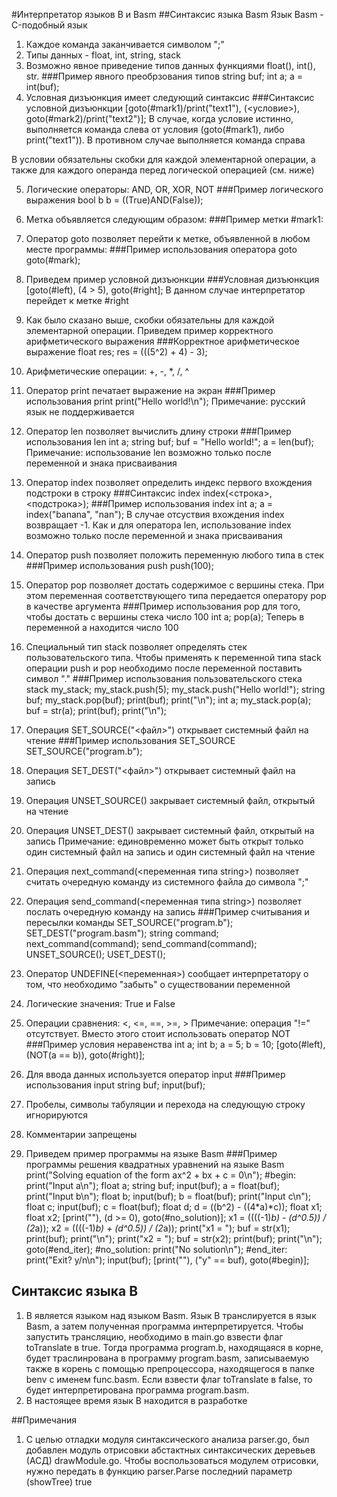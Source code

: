 #Интерпретатор языков B и Basm 
##Синтаксис языка Basm
Язык Basm - C-подобный язык

1. Каждое команда заканчивается символом ";"
2. Типы данных - float, int, string, stack
3. Возможно явное приведение типов данных функциями float(), int(), str.
###Пример явного преобрзования типов 
    string buf;
    int a;
    a = int(buf);
4. Условная дизъюнкция имеет следующий синтаксис
###Синтаксис условной дизъюнкции
    [goto(#mark1)/print("text1"), (<условие>), goto(#mark2)/print("text2")];
В случае, когда условие истинно, выполняется команда слева от условия (goto(#mark1), либо print("text1")).
В противном случае выполняется команда справа

В условии обязательны скобки для каждой элементарной операции,
а также для каждого операнда перед логической операцией (см. ниже)

5. Логические операторы: AND, OR, XOR, NOT
###Пример логического выражения
    bool b
    b = ((True)AND(False));

6. Метка объявляется следующим образом: 
###Пример метки 
    #mark1:
7. Оператор goto позволяет перейти к метке, объявленной в любом месте программы:
###Пример использования оператора goto
    goto(#mark);
8. Приведем пример условной дизъюнкции 
###Условная дизъюнкция 
    [goto(#left), (4 > 5), goto(#right];
В данном случае интерпретатор перейдет к метке #right 
9. Как было сказано выше, скобки обязательны для каждой элементарной операции.
Приведем пример корректного арифметического выражения 
###Корректное арифметическое выражение 
    float res; 
    res = (((5^2) + 4) - 3);
10. Арифметические операции: +, -, *, /, ^
11. Оператор print печатает выражение на экран 
###Пример использования print 
    print("Hello world!\n");
Примечание: русский язык не поддерживается 
12. Оператор len позволяет вычислить длину строки 
###Пример использования len 
    int a; 
    string buf; 
    buf = "Hello world!";
    a = len(buf);
Примечание: использование len возможно только после переменной и знака присваивания
13. Оператор index позволяет определить индекс первого вхождения подстроки в строку 
###Синтаксис index 
    index(<строка>, <подстрока>);
###Пример использования index 
    int a;
    a = index("banana", "nan");
В случае отсуствия вхождения index возвращает -1. 
Как и для оператора len, использование index возможно только после переменной и знака присваивания
14. Оператор push позволяет положить переменную любого типа в стек
###Пример использования push 
    push(100);
15. Оператор pop позволяет достать содержимое с вершины стека. 
При этом переменная соответствующего типа передается оператору pop в качестве аргумента 
###Пример использования pop для того, чтобы достать с вершины стека число 100
    int a; 
    pop(a); 
Теперь в переменной a находится число 100 
16. Специальный тип stack позволяет определять стек пользовательского типа.
Чтобы применять к переменной типа stack операции push и pop необходимо после
переменной поставить символ "."
###Пример использования пользовательского стека 
    stack my_stack; 
    my_stack.push(5);
    my_stack.push("Hello world!"); 
    string buf; 
    my_stack.pop(buf);
    print(buf);
    print("\n");
    int a; 
    my_stack.pop(a); 
    buf = str(a); 
    print(buf);
    print("\n");
17. Операция SET_SOURCE("<файл>") открывает системный файл на чтение 
###Пример использования SET_SOURCE
    SET_SOURCE("program.b");
18. Операция SET_DEST("<файл>") открывает системный файл на запись
19. Операция UNSET_SOURCE() закрывает системный файл, открытый на чтение 
20. Операция UNSET_DEST() закрывает системный файл, открытый на запись 
Примечание: единовременно может быть открыт только один системный файл на запись и
один системный файл на чтение 
21. Операция next_command(<переменная типа string>) позволяет считать очередную 
команду из системного файла до символа ";"
22. Операция send_command(<переменная типа string>) позволяет послать очередную команду
на запись 
###Пример считывания и пересылки команды 
    SET_SOURCE("program.b");
    SET_DEST("program.basm");
    string command; 
    next_command(command);
    send_command(command);
    UNSET_SOURCE();
    USET_DEST();
23. Оператор UNDEFINE(<переменная>) сообщает интерпретатору о том, что
необходимо "забыть" о существовании переменной 
24. Логические значения: True и False 
25. Операции сравнения: <, <=, ==, >=, >
Примечание: операция "!=" отсутствует. Вместо этого стоит использовать
оператор NOT 
###Пример условия неравенства
    int a; 
    int b; 
    a = 5; 
    b = 10;
    [goto(#left), (NOT(a == b)), goto(#right)];
26. Для ввода данных используется оператор input
###Пример использования input 
    string buf; 
    input(buf);
27. Пробелы, символы табуляции и перехода на следующую строку
игнорируются 
28. Комментарии запрещены
29. Приведем пример программы на языке Basm
###Пример программы решения квадратных уравнений на языке Basm
    print("Solving equation of the form ax^2 + bx + c = 0\n");
    #begin:
    print("Input a\n");
    float a;
    string buf;
    input(buf);
    a = float(buf);
    print("Input b\n");
    float b;
    input(buf);
    b = float(buf);
    print("Input c\n");
    float c;
    input(buf);
    c = float(buf);
    float d;
    d = ((b^2) - ((4*a)*c));
    float x1;
    float x2;
    [print(""), (d >= 0), goto(#no_solution)];
    x1 = ((((-1)*b) - (d^0.5)) / (2*a));
    x2 = ((((-1)*b) + (d^0.5)) / (2*a));
    print("x1 = ");
    buf = str(x1);
    print(buf);
    print("\n");
    print("x2 = ");
    buf = str(x2);
    print(buf);
    print("\n");
    goto(#end_iter);
    #no_solution:
    print("No solution\n");
    #end_iter:
    print("Exit? y/n\n");
    input(buf);
    [print(""), ("y" == buf), goto(#begin)];
    
## Синтаксис языка B 
1. B является языком над языком Basm. Язык B транслируется в язык Basm, а 
затем полученная программа интерпретируется. Чтобы запустить трансляцию,
необходимо в main.go взвести флаг toTranslate в true. Тогда программа program.b,
находящаяся в корне, будет траслинрована в программу program.basm, записываемую также в корень
с помощью препроцессора, находящегося в папке benv с именем func.basm. Если взвести флаг
toTranslate в false, то будет интерпретирована программа program.basm.
2. В настоящее время язык B находится в разработке 

##Примечания 
1. С целью отладки модуля синтаксического анализа parser.go, был добавлен  модуль
отрисовки абстактных синтаксических деревьев (АСД) drawModule.go. Чтобы воспользоваться
модулем отрисовки, нужно передать в функцию parser.Parse последний параметр (showTree) true
